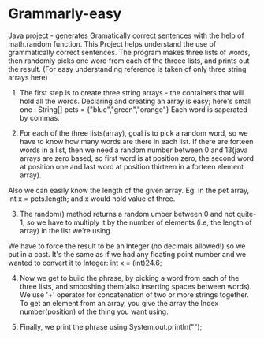 # Grammarly-easy
Java project - generates Gramatically correct sentences with the help of math.random function. This Project helps understand the use of grammatically correct sentences.
The program makes three lists of words, then randomly picks one word from each of the threee lists, and prints out the result.
(For easy understanding reference is taken of only three string arrays here)

1. The first step is to create three string arrays - the containers that will hold all the words. Declaring and creating an array is easy; here's small one :
String[] pets = {"blue","green","orange"}
Each word is saperated by commas.

2. For each of the three lists(array), goal is to pick a random word, so we have to know how many words are there in each list. If there are forteen words in a list, then we need a random number between 0 and 13(java arrays are zero based, so first word is at position zero, the second word at position one and last word at position thirteen in a forteen element array).

Also we can easily know the length of the given array.
Eg: In the pet array, 
int x = pets.length;
and x would hold value of three.

3. The random() method returns a random umber between 0 and not quite-1, so we have to multiply it by the number of elements (i.e, the length of array) in the list we're using.

We have to force the result to be an Integer (no decimals allowed!) so we put in a cast. It's the same as if we had any floating point number and we wanted to convert it to Integer:
int x = (int)24.6;

4. Now we get to build the phrase, by picking a word from each of the three lists, and smooshing them(also inserting spaces between words). We use '+' operator for concatenation of two or more strings together. To get an element from an array, you give the array the Index number(position) of the thing you want using.

5. Finally, we print the phrase using System.out.println("");
